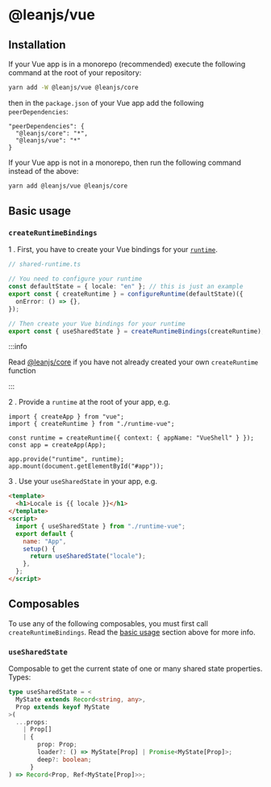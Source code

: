 # @leanjs/vue

## Installation

If your Vue app is in a monorepo (recommended) execute the following command at the root of your repository:

```sh
yarn add -W @leanjs/vue @leanjs/core
```

then in the `package.json` of your Vue app add the following `peerDependencies`:

```
"peerDependencies": {
  "@leanjs/core": "*",
  "@leanjs/vue": "*"
}
```

If your Vue app is not in a monorepo, then run the following command instead of the above:

```sh
yarn add @leanjs/vue @leanjs/core
```

## Basic usage

### `createRuntimeBindings`

1 . First, you have to create your Vue bindings for your [`runtime`](../core/README.md#the-leanjs-runtime).

```ts
// shared-runtime.ts

// You need to configure your runtime
const defaultState = { locale: "en" }; // this is just an example
export const { createRuntime } = configureRuntime(defaultState)({
  onError: () => {},
});

// Then create your Vue bindings for your runtime
export const { useSharedState } = createRuntimeBindings(createRuntime);
```

:::info

Read [@leanjs/core](../core/README.md#basic-usage) if you have not already created your own `createRuntime` function

:::

2 . Provide a `runtime` at the root of your app, e.g.

```tsx
import { createApp } from "vue";
import { createRuntime } from "./runtime-vue";

const runtime = createRuntime({ context: { appName: "VueShell" } });
const app = createApp(App);

app.provide("runtime", runtime);
app.mount(document.getElementById("#app"));
```

3 . Use your `useSharedState` in your app, e.g.

```html
<template>
  <h1>Locale is {{ locale }}</h1>
</template>
<script>
  import { useSharedState } from "./runtime-vue";
  export default {
    name: "App",
    setup() {
      return useSharedState("locale");
    },
  };
</script>
```

## Composables

To use any of the following composables, you must first call `createRuntimeBindings`. Read the [basic usage](#basic-usage) section above for more info.

### `useSharedState`

Composable to get the current state of one or many shared state properties. Types:

```ts
type useSharedState = <
  MyState extends Record<string, any>,
  Prop extends keyof MyState
>(
  ...props:
    | Prop[]
    | {
        prop: Prop;
        loader?: () => MyState[Prop] | Promise<MyState[Prop]>;
        deep?: boolean;
      }
) => Record<Prop, Ref<MyState[Prop]>>;
```
